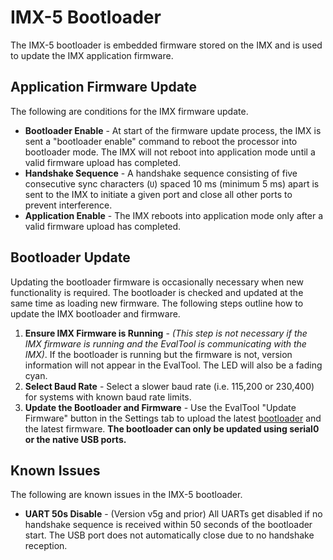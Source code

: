 # IMX-5 Bootloader

The IMX-5 bootloader is embedded firmware stored on the IMX and is used to update the IMX application firmware.  

## Application Firmware Update

The following are conditions for the IMX firmware update.

- **Bootloader Enable** - At start of the firmware update process, the IMX is sent a "bootloader enable" command to reboot the processor into bootloader mode.  The IMX will not reboot into application mode until a valid firmware upload has completed.
- **Handshake Sequence** - A handshake sequence consisting of five consecutive sync characters (`U`) spaced 10 ms (minimum 5 ms) apart is sent to the IMX to initiate a given port and close all other ports to prevent interference.
- **Application Enable** - The IMX reboots into application mode only after a valid firmware upload has completed. 

## Bootloader Update

Updating the bootloader firmware is occasionally necessary when new functionality is required.  The bootloader is checked and updated at the same time as loading new firmware. The following steps outline how to update the IMX bootloader and firmware.

1. **Ensure IMX Firmware is Running** - *(This step is not necessary if the IMX firmware is running and the EvalTool is communicating with the IMX)*. If the bootloader is running but the firmware is not, version information will not appear in the EvalTool. The LED will also be a fading cyan.
2. **Select Baud Rate** - Select a slower baud rate (i.e. 115,200 or 230,400) for systems with known baud rate limits. 
3. **Update the Bootloader and Firmware** - Use the EvalTool "Update Firmware" button in the Settings tab to upload the latest [bootloader](https://github.com/inertialsense/InertialSenseSDK/releases/tag/bootloader) and the latest firmware. **The bootloader can only be updated using serial0 or the native USB ports.**

## Known Issues 

The following are known issues in the IMX-5 bootloader.

- **UART 50s Disable** - (Version v5g and prior) All UARTs get disabled if no handshake sequence is received within 50 seconds of the bootloader start.  The USB port does not automatically close due to no handshake reception.
